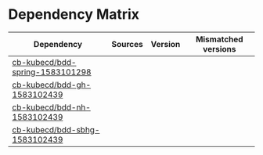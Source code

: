 # Dependency Matrix

Dependency | Sources | Version | Mismatched versions
---------- | ------- | ------- | -------------------
[cb-kubecd/bdd-spring-1583101298](https://github.com/cb-kubecd/bdd-spring-1583101298.git) |  | []() | 
[cb-kubecd/bdd-gh-1583102439](https://github.com/cb-kubecd/bdd-gh-1583102439.git) |  | []() | 
[cb-kubecd/bdd-nh-1583102439](https://github.com/cb-kubecd/bdd-nh-1583102439.git) |  | []() | 
[cb-kubecd/bdd-sbhg-1583102439](https://github.com/cb-kubecd/bdd-sbhg-1583102439.git) |  | []() | 
